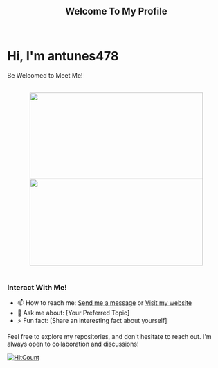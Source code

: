 <div align="center">
  <h2>Welcome To My Profile</h2>
</div>

<br>

<h1> Hi, I'm antunes478</h1>

Be Welcomed to Meet Me!

<br>

<div align="center">
  <img height="200px" width="400px" src="https://github-readme-stats.vercel.app/api?username=antunes478&show_icons=true&include_all_commits=true&count_private=true&hide_border=true&rank_icon=github&title_color=fff&icon_color=66cc00&text_color=fff&bg_color=0d1117"/>
  <img height="200px" width="400px" src="https://github-readme-stats.vercel.app/api/top-langs/?username=antunes478&layout=compact&langs_count=7&hide_border=true&title_color=fff&icon_color=66cc00&text_color=fff&bg_color=0d1117"/>
</div>

<br>

### Interact With Me!

- 📫 How to reach me: [Send me a message](#) or [Visit my website](#)
- 💬 Ask me about: [Your Preferred Topic]
- ⚡ Fun fact: [Share an interesting fact about yourself]

Feel free to explore my repositories, and don't hesitate to reach out. I'm always open to collaboration and discussions!

[![HitCount](http://hits.dwyl.com/antunes478/antunes478.svg)](http://hits.dwyl.com/antunes478/antunes478)
